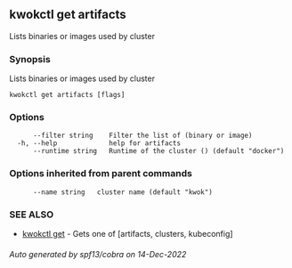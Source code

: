 ## kwokctl get artifacts

Lists binaries or images used by cluster

### Synopsis

Lists binaries or images used by cluster

```
kwokctl get artifacts [flags]
```

### Options

```
      --filter string    Filter the list of (binary or image)
  -h, --help             help for artifacts
      --runtime string   Runtime of the cluster () (default "docker")
```

### Options inherited from parent commands

```
      --name string   cluster name (default "kwok")
```

### SEE ALSO

* [kwokctl get](kwokctl_get.md)	 - Gets one of [artifacts, clusters, kubeconfig]

###### Auto generated by spf13/cobra on 14-Dec-2022
